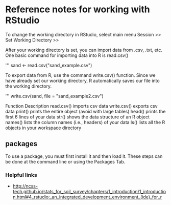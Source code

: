 # Reference notes for working with RStudio


To change the working directory in RStudio, select main menu Session >> Set Working Directory >>

After your working directory is set, you can import data from .csv, .txt, etc. One basic command for importing data into R is read.csv()

''' sand <- read.csv("sand_example.csv")

To export data from R, use the command write.csv() function. Since we have already set our working directory, R automatically saves our file into the working directory.

''' write.csv(sand, file = "sand_example2.csv")


Function	Description
read.csv()	imports csv data
write.csv()	exports csv data
print()		prints the entire object (avoid with large tables)
head()		prints the first 6 lines of your data
str()		shows the data structure of an R object
names()		lists the column names (i.e., headers) of your data
ls()		lists all the R objects in your workspace directory


## packages
To use a package, you must first install it and then load it. These steps can be done at the command line or using the Packages Tab.




### Helpful links
* http://ncss-tech.github.io/stats_for_soil_survey/chapters/1_introduction/1_introduction.html#4_rstudio:_an_integrated_development_environment_(ide)_for_r